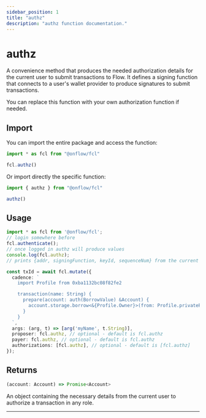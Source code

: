 ```yaml
---
sidebar_position: 1
title: "authz"
description: "authz function documentation."
---
```


<!-- THIS DOCUMENT IS AUTO-GENERATED FROM [onflow/fcl/src/fcl.ts](https://github.com/onflow/fcl-js/tree/master/packages/fcl/src/fcl.ts). DO NOT EDIT MANUALLY -->

# authz

A convenience method that produces the needed authorization details for the current user to submit transactions to Flow. It defines a signing function that connects to a user's wallet provider to produce signatures to submit transactions.

You can replace this function with your own authorization function if needed.

## Import

You can import the entire package and access the function:

```typescript
import * as fcl from "@onflow/fcl"

fcl.authz()
```

Or import directly the specific function:

```typescript
import { authz } from "@onflow/fcl"

authz()
```

## Usage

```typescript
import * as fcl from '@onflow/fcl';
// login somewhere before
fcl.authenticate();
// once logged in authz will produce values
console.log(fcl.authz);
// prints {addr, signingFunction, keyId, sequenceNum} from the current authenticated user.

const txId = await fcl.mutate({
  cadence: `
    import Profile from 0xba1132bc08f82fe2

    transaction(name: String) {
      prepare(account: auth(BorrowValue) &Account) {
        account.storage.borrow<&{Profile.Owner}>(from: Profile.privatePath)!.setName(name)
      }
    }
  `,
  args: (arg, t) => [arg('myName', t.String)],
  proposer: fcl.authz, // optional - default is fcl.authz
  payer: fcl.authz, // optional - default is fcl.authz
  authorizations: [fcl.authz], // optional - default is [fcl.authz]
});
```


## Returns

```typescript
(account: Account) => Promise<Account>
```


An object containing the necessary details from the current user to authorize a transaction in any role.

---